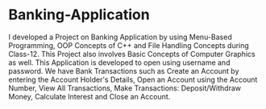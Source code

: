 # Banking-Application
I developed a Project on Banking Application by using Menu-Based Programming, OOP Concepts of C++ and File Handling Concepts during Class-12. This Project also involves Basic Concepts of Computer Graphics as well. This Application is developed to open using username and password. We have Bank Transactions such as Create an Account by entering the Account Holder's Details, Open an Account using the Account Number, View All Transactions, Make Transactions: Deposit/Withdraw Money, Calculate Interest and Close an Account. 
